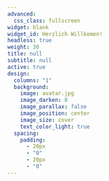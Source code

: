 ```yaml
---
advanced:
  css_class: fullscreen
widget: blank
widget_id: Herzlich Willkomen!
headless: true
weight: 30
title: null
subtitle: null
active: true
design:
  columns: "1"
  background:
    image: avatar.jpg
    image_darken: 0
    image_parallax: false
    image_position: center
    image_size: cover
    text_color_light: true
  spacing:
    padding:
      - 20px
      - "0"
      - 20px
      - "0"
---
```

